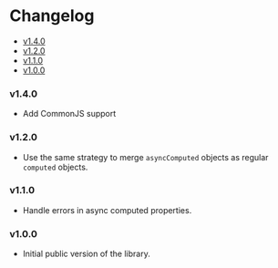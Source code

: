 <!-- START doctoc generated TOC please keep comment here to allow auto update -->
<!-- DON'T EDIT THIS SECTION, INSTEAD RE-RUN doctoc TO UPDATE -->
# Changelog

- [v1.4.0](#v140)
- [v1.2.0](#v120)
- [v1.1.0](#v110)
- [v1.0.0](#v100)

<!-- END doctoc generated TOC please keep comment here to allow auto update -->

### v1.4.0
  * Add CommonJS support

### v1.2.0
  * Use the same strategy to merge `asyncComputed` objects as regular `computed` objects.

### v1.1.0

  * Handle errors in async computed properties.

### v1.0.0

 * Initial public version of the library.
